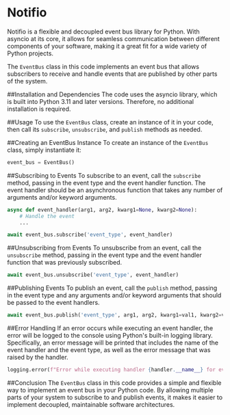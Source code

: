 # Notifio
Notifio is a flexible and decoupled event bus library for Python. With asyncio at its core, it allows for seamless communication between different components of your software, making it a great fit for a wide variety of Python projects.

The `EventBus` class in this code implements an event bus that allows subscribers to receive and handle events that are published by other parts of the system.

##Installation and Dependencies
The code uses the asyncio library, which is built into Python 3.11 and later versions. Therefore, no additional installation is required.

##Usage
To use the `EventBus` class, create an instance of it in your code, then call its `subscribe`, `unsubscribe`, and `publish` methods as needed.

##Creating an EventBus Instance
To create an instance of the `EventBus` class, simply instantiate it:
```python
event_bus = EventBus()
```

##Subscribing to Events
To subscribe to an event, call the `subscribe` method, passing in the event type and the event handler function. The event handler should be an asynchronous function that takes any number of arguments and/or keyword arguments.

```python
async def event_handler(arg1, arg2, kwarg1=None, kwarg2=None):
    # Handle the event
    ...

await event_bus.subscribe('event_type', event_handler)
```

##Unsubscribing from Events
To unsubscribe from an event, call the `unsubscribe` method, passing in the event type and the event handler function that was previously subscribed.

```python
await event_bus.unsubscribe('event_type', event_handler)
```

##Publishing Events
To publish an event, call the `publish` method, passing in the event type and any arguments and/or keyword arguments that should be passed to the event handlers.

```python
await event_bus.publish('event_type', arg1, arg2, kwarg1=val1, kwarg2=val2)
```

##Error Handling
If an error occurs while executing an event handler, the error will be logged to the console using Python's built-in logging library. Specifically, an error message will be printed that includes the name of the event handler and the event type, as well as the error message that was raised by the handler.

```python
logging.error(f"Error while executing handler {handler.__name__} for event {event_type}: {error}")
```

##Conclusion
The `EventBus` class in this code provides a simple and flexible way to implement an event bus in your Python code. By allowing multiple parts of your system to subscribe to and publish events, it makes it easier to implement decoupled, maintainable software architectures.
